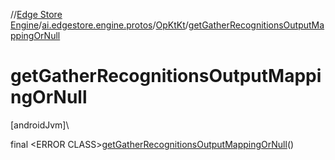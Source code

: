 //[Edge Store Engine](../../../index.md)/[ai.edgestore.engine.protos](../index.md)/[OpKtKt](index.md)/[getGatherRecognitionsOutputMappingOrNull](get-gather-recognitions-output-mapping-or-null.md)

# getGatherRecognitionsOutputMappingOrNull

[androidJvm]\

final &lt;ERROR CLASS&gt;[getGatherRecognitionsOutputMappingOrNull](get-gather-recognitions-output-mapping-or-null.md)()
